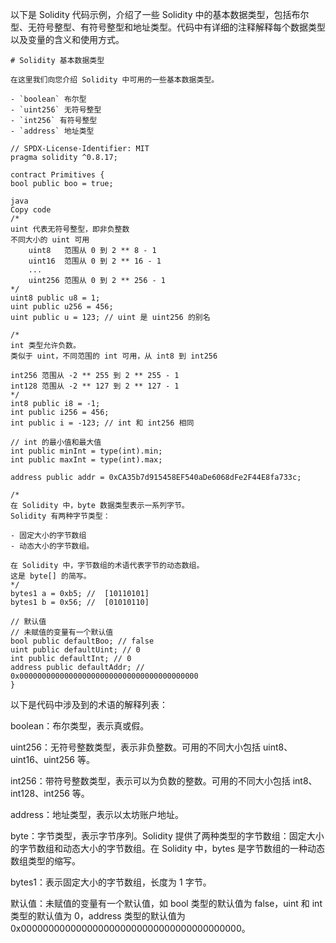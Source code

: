 以下是 Solidity 代码示例，介绍了一些 Solidity 中的基本数据类型，包括布尔型、无符号整型、有符号整型和地址类型。代码中有详细的注释解释每个数据类型以及变量的含义和使用方式。

```solidity
# Solidity 基本数据类型

在这里我们向您介绍 Solidity 中可用的一些基本数据类型。

- `boolean` 布尔型
- `uint256` 无符号整型
- `int256` 有符号整型
- `address` 地址类型

// SPDX-License-Identifier: MIT
pragma solidity ^0.8.17;

contract Primitives {
bool public boo = true;

java
Copy code
/*
uint 代表无符号整型，即非负整数
不同大小的 uint 可用
    uint8   范围从 0 到 2 ** 8 - 1
    uint16  范围从 0 到 2 ** 16 - 1
    ...
    uint256 范围从 0 到 2 ** 256 - 1
*/
uint8 public u8 = 1;
uint public u256 = 456;
uint public u = 123; // uint 是 uint256 的别名

/*
int 类型允许负数。
类似于 uint，不同范围的 int 可用，从 int8 到 int256

int256 范围从 -2 ** 255 到 2 ** 255 - 1
int128 范围从 -2 ** 127 到 2 ** 127 - 1
*/
int8 public i8 = -1;
int public i256 = 456;
int public i = -123; // int 和 int256 相同

// int 的最小值和最大值
int public minInt = type(int).min;
int public maxInt = type(int).max;

address public addr = 0xCA35b7d915458EF540aDe6068dFe2F44E8fa733c;

/*
在 Solidity 中，byte 数据类型表示一系列字节。
Solidity 有两种字节类型：

- 固定大小的字节数组
- 动态大小的字节数组。

在 Solidity 中，字节数组的术语代表字节的动态数组。
这是 byte[] 的简写。
*/
bytes1 a = 0xb5; //  [10110101]
bytes1 b = 0x56; //  [01010110]

// 默认值
// 未赋值的变量有一个默认值
bool public defaultBoo; // false
uint public defaultUint; // 0
int public defaultInt; // 0
address public defaultAddr; // 0x0000000000000000000000000000000000000000
}

```

以下是代码中涉及到的术语的解释列表：

boolean：布尔类型，表示真或假。

uint256：无符号整数类型，表示非负整数。可用的不同大小包括 uint8、uint16、uint256 等。

int256：带符号整数类型，表示可以为负数的整数。可用的不同大小包括 int8、int128、int256 等。

address：地址类型，表示以太坊账户地址。

byte：字节类型，表示字节序列。Solidity 提供了两种类型的字节数组：固定大小的字节数组和动态大小的字节数组。在 Solidity 中，bytes 是字节数组的一种动态数组类型的缩写。

bytes1：表示固定大小的字节数组，长度为 1 字节。

默认值：未赋值的变量有一个默认值，如 bool 类型的默认值为 false，uint 和 int 类型的默认值为 0，address 类型的默认值为 0x0000000000000000000000000000000000000000。

